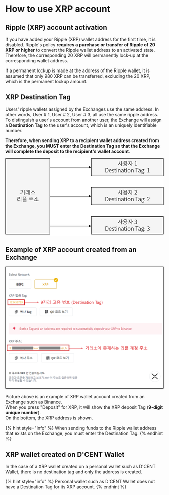# How to use XRP account

## Ripple \(XRP\) account activation

If you have added your Ripple \(XRP\) wallet address for the first time, it is disabled. Ripple's policy **requires a purchase or transfer of Ripple of 20 XRP or higher** to convert the Ripple wallet address to an activated state. Therefore, the corresponding 20 XRP will permanently lock-up at the corresponding wallet address.  
  
If a permanent lockup is made at the address of the Ripple wallet, it is assumed that only 980 XRP can be transferred, excluding the 20 XRP, which is the permanent lockup amount.  


## XRP Destination Tag

Users' ripple wallets assigned by the Exchanges use the same address. In other words, User \# 1, User \# 2, User \# 3, all use the same ripple address. To distinguish a user's account from another user, the Exchange will assign a **Destination Tag** to the user's account, which is an uniquely identifiable number.   
  
**Therefore, when sending XRP to a recipient wallet address created from the Exchange, you MUST enter the Destination Tag so that the Exchange will complete the deposit to the recipient's wallet account**.

![](../../.gitbook/assets/exchange_xrp_account.png)

## Example of XRP account created from an Exchange

![](../../.gitbook/assets/binance_xrp_account.png)

Picture above is an example of XRP wallet account created from an Exchange such as Binance.  
When you press "Deposit" for XRP, it will show the XRP deposit Tag \(**9-digit unique number**\).  
On the bottom, the XRP address is shown.

{% hint style="info" %}
When sending funds to the Ripple wallet address that exists on the Exchange, you must enter the Destination Tag.
{% endhint %}

## XRP wallet created on D'CENT Wallet 

In the case of a XRP wallet created on a personal wallet such as D'CENT Wallet, there is no destination tag and only the address is created. 

{% hint style="info" %}
Personal wallet such as D'CENT Wallet does not have a Destination Tag for its XRP account.
{% endhint %}

